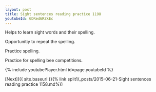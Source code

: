 ```yaml
---
layout: post
title: Sight sentences reading practice 1198
youtubeId: GDRed6RZkEc
---
```

 
 
Helps to learn sight words and their spelling.

Opportunitiy to repeat the spelling. 

Practice spelling. 
 
Practice for spelling bee competitions. 
 
{% include youtubePlayer.html id=page.youtubeId %}
 
 

[Next]({{ site.baseurl }}{% link  split1/_posts/2015-06-21-Sight sentences reading practice 1158.md%})
 
